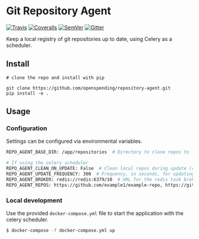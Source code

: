 # Git Repository Agent

[![Travis](https://img.shields.io/travis/openspending/repository-agent/master.svg)](https://travis-ci.org/openspending/repository-agent)
[![Coveralls](http://img.shields.io/coveralls/openspending/repository-agent/master.svg)](https://coveralls.io/r/openspending/repository-agent?branch=master)
[![SemVer](https://img.shields.io/badge/versions-SemVer-brightgreen.svg)](http://semver.org/)
[![Gitter](https://img.shields.io/gitter/room/openspending/chat.svg)](https://gitter.im/openspending/chat)


Keep a local registry of git repositories up to date, using Celery as a scheduler.

## Install

```
# clone the repo and install with pip

git clone https://github.com/openspending/repository-agent.git
pip install -e .
```

## Usage

### Configuration

Settings can be configured via environmental variables.

```sh
REPO_AGENT_BASE_DIR: /app/repositories  # Directory to clone repos to

# If using the celery scheduler
REPO_AGENT_CLEAN_ON_UPDATE: False  # Clean local repos during update (removes local untracked files)
REPO_AGENT_UPDATE_FREQUENCY: 300  # Frequency, in seconds, for updating the registry.
REPO_AGENT_BROKER: redis://redis:6379/10  # URL for the redis task broker
REPO_AGENT_REPOS: https://github.com/example1/example-repo, https://github.com/example2/example-repo  # List of repositories separated by commas
```

### Local development

Use the provided `docker-compose.yml` file to start the application with the celery scheduler.

```sh
$ docker-compose -f docker-compose.yml up
```
